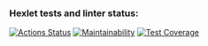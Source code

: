 ### Hexlet tests and linter status:
[![Actions Status](https://github.com/dmitry1178/frontend-project-11/workflows/hexlet-check/badge.svg)](https://github.com/dmitry1178/frontend-project-11/actions)
[![Maintainability](https://api.codeclimate.com/v1/badges/5d312826880cfba98a0c/maintainability)](https://codeclimate.com/github/dmitry1178/frontend-project-11/maintainability)
[![Test Coverage](https://api.codeclimate.com/v1/badges/5d312826880cfba98a0c/test_coverage)](https://codeclimate.com/github/dmitry1178/frontend-project-11/test_coverage)